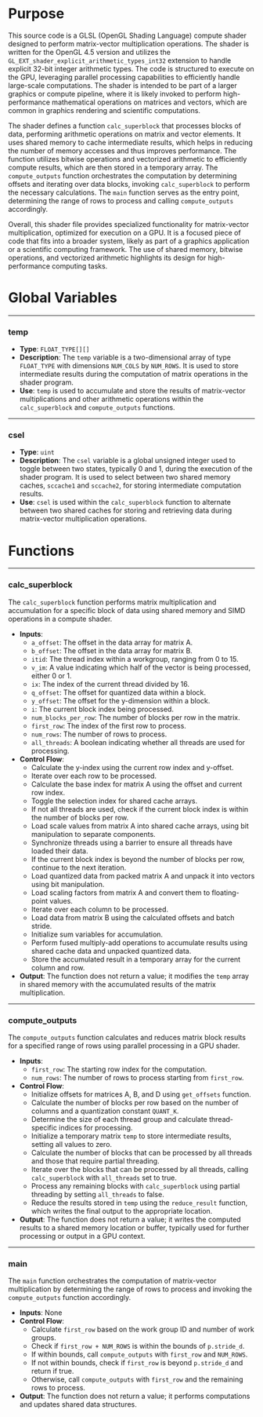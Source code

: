 # Purpose
This source code is a GLSL (OpenGL Shading Language) compute shader designed to perform matrix-vector multiplication operations. The shader is written for the OpenGL 4.5 version and utilizes the `GL_EXT_shader_explicit_arithmetic_types_int32` extension to handle explicit 32-bit integer arithmetic types. The code is structured to execute on the GPU, leveraging parallel processing capabilities to efficiently handle large-scale computations. The shader is intended to be part of a larger graphics or compute pipeline, where it is likely invoked to perform high-performance mathematical operations on matrices and vectors, which are common in graphics rendering and scientific computations.

The shader defines a function `calc_superblock` that processes blocks of data, performing arithmetic operations on matrix and vector elements. It uses shared memory to cache intermediate results, which helps in reducing the number of memory accesses and thus improves performance. The function utilizes bitwise operations and vectorized arithmetic to efficiently compute results, which are then stored in a temporary array. The `compute_outputs` function orchestrates the computation by determining offsets and iterating over data blocks, invoking `calc_superblock` to perform the necessary calculations. The `main` function serves as the entry point, determining the range of rows to process and calling `compute_outputs` accordingly.

Overall, this shader file provides specialized functionality for matrix-vector multiplication, optimized for execution on a GPU. It is a focused piece of code that fits into a broader system, likely as part of a graphics application or a scientific computing framework. The use of shared memory, bitwise operations, and vectorized arithmetic highlights its design for high-performance computing tasks.
# Global Variables

---
### temp
- **Type**: `FLOAT_TYPE[][]`
- **Description**: The `temp` variable is a two-dimensional array of type `FLOAT_TYPE` with dimensions `NUM_COLS` by `NUM_ROWS`. It is used to store intermediate results during the computation of matrix operations in the shader program.
- **Use**: `temp` is used to accumulate and store the results of matrix-vector multiplications and other arithmetic operations within the `calc_superblock` and `compute_outputs` functions.


---
### csel
- **Type**: `uint`
- **Description**: The `csel` variable is a global unsigned integer used to toggle between two states, typically 0 and 1, during the execution of the shader program. It is used to select between two shared memory caches, `sccache1` and `sccache2`, for storing intermediate computation results.
- **Use**: `csel` is used within the `calc_superblock` function to alternate between two shared caches for storing and retrieving data during matrix-vector multiplication operations.


# Functions

---
### calc\_superblock
The `calc_superblock` function performs matrix multiplication and accumulation for a specific block of data using shared memory and SIMD operations in a compute shader.
- **Inputs**:
    - `a_offset`: The offset in the data array for matrix A.
    - `b_offset`: The offset in the data array for matrix B.
    - `itid`: The thread index within a workgroup, ranging from 0 to 15.
    - `v_im`: A value indicating which half of the vector is being processed, either 0 or 1.
    - `ix`: The index of the current thread divided by 16.
    - `q_offset`: The offset for quantized data within a block.
    - `y_offset`: The offset for the y-dimension within a block.
    - `i`: The current block index being processed.
    - `num_blocks_per_row`: The number of blocks per row in the matrix.
    - `first_row`: The index of the first row to process.
    - `num_rows`: The number of rows to process.
    - `all_threads`: A boolean indicating whether all threads are used for processing.
- **Control Flow**:
    - Calculate the y-index using the current row index and y-offset.
    - Iterate over each row to be processed.
    - Calculate the base index for matrix A using the offset and current row index.
    - Toggle the selection index for shared cache arrays.
    - If not all threads are used, check if the current block index is within the number of blocks per row.
    - Load scale values from matrix A into shared cache arrays, using bit manipulation to separate components.
    - Synchronize threads using a barrier to ensure all threads have loaded their data.
    - If the current block index is beyond the number of blocks per row, continue to the next iteration.
    - Load quantized data from packed matrix A and unpack it into vectors using bit manipulation.
    - Load scaling factors from matrix A and convert them to floating-point values.
    - Iterate over each column to be processed.
    - Load data from matrix B using the calculated offsets and batch stride.
    - Initialize sum variables for accumulation.
    - Perform fused multiply-add operations to accumulate results using shared cache data and unpacked quantized data.
    - Store the accumulated result in a temporary array for the current column and row.
- **Output**: The function does not return a value; it modifies the `temp` array in shared memory with the accumulated results of the matrix multiplication.


---
### compute\_outputs
The `compute_outputs` function calculates and reduces matrix block results for a specified range of rows using parallel processing in a GPU shader.
- **Inputs**:
    - `first_row`: The starting row index for the computation.
    - `num_rows`: The number of rows to process starting from `first_row`.
- **Control Flow**:
    - Initialize offsets for matrices A, B, and D using `get_offsets` function.
    - Calculate the number of blocks per row based on the number of columns and a quantization constant `QUANT_K`.
    - Determine the size of each thread group and calculate thread-specific indices for processing.
    - Initialize a temporary matrix `temp` to store intermediate results, setting all values to zero.
    - Calculate the number of blocks that can be processed by all threads and those that require partial threading.
    - Iterate over the blocks that can be processed by all threads, calling `calc_superblock` with `all_threads` set to true.
    - Process any remaining blocks with `calc_superblock` using partial threading by setting `all_threads` to false.
    - Reduce the results stored in `temp` using the `reduce_result` function, which writes the final output to the appropriate location.
- **Output**: The function does not return a value; it writes the computed results to a shared memory location or buffer, typically used for further processing or output in a GPU context.


---
### main
The `main` function orchestrates the computation of matrix-vector multiplication by determining the range of rows to process and invoking the `compute_outputs` function accordingly.
- **Inputs**: None
- **Control Flow**:
    - Calculate `first_row` based on the work group ID and number of work groups.
    - Check if `first_row + NUM_ROWS` is within the bounds of `p.stride_d`.
    - If within bounds, call `compute_outputs` with `first_row` and `NUM_ROWS`.
    - If not within bounds, check if `first_row` is beyond `p.stride_d` and return if true.
    - Otherwise, call `compute_outputs` with `first_row` and the remaining rows to process.
- **Output**: The function does not return a value; it performs computations and updates shared data structures.


